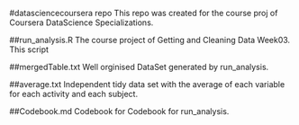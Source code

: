 #datasciencecoursera repo
This repo was created for the course proj of Coursera DataScience Specializations.

##run_analysis.R 
The course project of Getting and Cleaning Data Week03. This script 

##mergedTable.txt
Well orginised DataSet generated by run_analysis.

##average.txt
Independent tidy data set with the average of each variable for each activity and each subject. 

##Codebook.md
Codebook for Codebook for run_analysis.